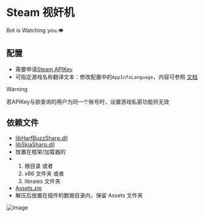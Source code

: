 # Steam 视奸机
Bot is Watching you.👁️

## 配置
- 需要申请[Steam APIKey](https://steamcommunity.com/dev/apikey)
- 可指定游戏名称翻译文本：修改配置中的`AppInfoLanguage`，内容可参照 [文档](https://partner.steamgames.com/doc/store/localization/languages)

> [!WARNING] 
> 若APIKey与欲查询的用户为同一个账号时，设置游戏私密功能将无效

## 依赖文件
- [libHarfBuzzSharp.dll](https://github.com/Hellobaka/BilibiliUpdateCheckBot/releases/download/2.0.0/libHarfBuzzSharp.dll)
- [libSkiaSharp.dll](https://github.com/Hellobaka/BilibiliUpdateCheckBot/releases/download/2.0.0/libSkiaSharp.dll)
- 放置在框架/加载器的
- 1. 根目录 或者
  2. x86 文件夹 或者
  3. libraies 文件夹
- [Assets.zip](https://github.com/Hellobaka/SteamWatcher/releases/download/1.0.0/Assets.zip)
- 解压后放置在插件的数据目录内，保留 Assets 文件夹

![image](https://github.com/user-attachments/assets/34b0b9de-cba9-4d0b-9721-391e7be85959)
